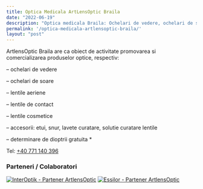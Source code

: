 ```yaml
---
title: Optica Medicala ArtLensOptic Braila
date: "2022-06-19"
description: "Optica medicala Braila: Ochelari de vedere, ochelari de soare, accesorii, lentile de contact toate la ArtlensOptic"
permalink: '/optica-medicala-artlensoptic-braila/'
layout: "post"
---
```

ArtlensOptic Braila are ca obiect de activitate promovarea si comercializarea produselor optice, respectiv:

– ochelari de vedere

– ochelari de soare

– lentile aeriene

– lentile de contact

– lentile cosmetice

– accesorii: etui, snur, lavete curatare, solutie curatare lentile

– determinare de dioptrii gratuita *

Tel: <a href="tel:+40 771 140 396">+40 771 140 396</a>

### Parteneri / Colaboratori

<a href="http://www.interoptik.ro/" target="_blank" title="InterOptik - Partener ArtlensOptic"><img src="/static/img/logo-interoptic-partener-artlens-optic.jpg" alt="InterOptik - Partener ArtlensOptic" title="InterOptik - Partener ArtlensOptic"></a>
<a href="http://www.essilor.ro/" target="_blank" title="Essilor - Partener ArtlensOptic"><img src="/static/img/logo-essilor-partener-artlens-optic.jpg" alt="Essilor - Partener ArtlensOptic" title="Essilor - Partener ArtlensOptic"></a>